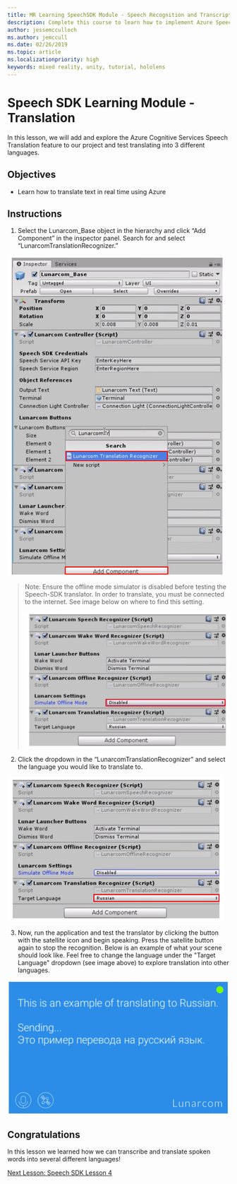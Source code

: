 ```yaml
---
title: MR Learning SpeechSDK Module - Speech Recognition and Transcription
description: Complete this course to learn how to implement Azure Speech SDK within a mixed reality application.
author: jessemcculloch
ms.author: jemccull
ms.date: 02/26/2019
ms.topic: article
ms.localizationpriority: high
keywords: mixed reality, unity, tutorial, hololens
---
```


# Speech SDK Learning Module - Translation

In this lesson, we will add and explore the Azure Cognitive Services Speech Translation feature to our project and test translating into 3 different languages.

## Objectives

- Learn how to translate text in real time using Azure

## Instructions
1. Select the Lunarcom_Base object in the hierarchy and click “Add Component” in the inspector panel. Search for and select “LunarcomTranslationRecognizer.”

![Module4Chapter3step1im](images/module4chapter3step1im.PNG)

> Note: Ensure the offline mode simulator is disabled before testing the Speech-SDK translator. In order to translate, you must be connected to the internet. See image below on where to find this setting. 
>
> ![Module4Chapter3noteim](images/module4chapter3noteim.PNG)

2. Click the dropdown in the “LunarcomTranslationRecognizer” and select the language you would like to translate to.

![Module4Chapter3step2im](images/module4chapter3step2im.PNG)

3. Now, run the application and test the translator by clicking the button with the satellite icon and begin speaking. Press the satellite button again to stop the recognition. Below is an example of what your scene should look like. Feel free to change the language under the "Target Language" dropdown (see image above) to explore translation into other languages.

![Module4Chapter3exampleim](images/module4chapter3exampleim.PNG)

## Congratulations

In this lesson we learned how we can transcribe and translate spoken words into several different languages!

[Next Lesson: Speech SDK Lesson 4](mrlearning-speechSDK-ch4.md)

